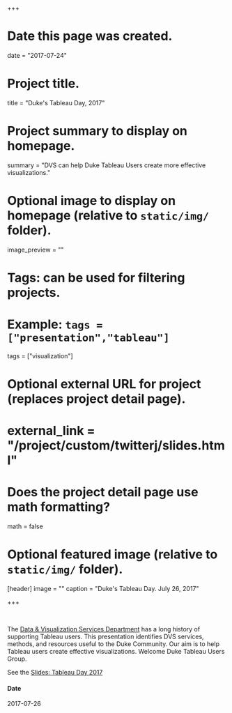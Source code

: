 +++
# Date this page was created.
date = "2017-07-24"

# Project title.
title = "Duke's Tableau Day, 2017"

# Project summary to display on homepage.
summary = "DVS can help Duke Tableau Users create more effective visualizations."

# Optional image to display on homepage (relative to `static/img/` folder).
image_preview = ""

# Tags: can be used for filtering projects.
# Example: `tags = ["presentation","tableau"]`
tags = ["visualization"]

# Optional external URL for project (replaces project detail page).
# external_link = "/project/custom/twitterj/slides.html"

# Does the project detail page use math formatting?
math = false

# Optional featured image (relative to `static/img/` folder).
[header]
image = ""
caption = "Duke's Tableau Day.  July 26, 2017"

+++

&nbsp;

The [Data & Visualization Services Department](//library.duke.edu/data) has a long history of supporting Tableau users.  This presentation identifies DVS services, methods, and resources useful to the Duke Community.  Our aim is to  help Tableau users create effective visualizations.  Welcome Duke Tableau Users Group.  

See the [Slides:  Tableau Day 2017](/project/custom/tableau-day-2017/)

#### Date
2017-07-26